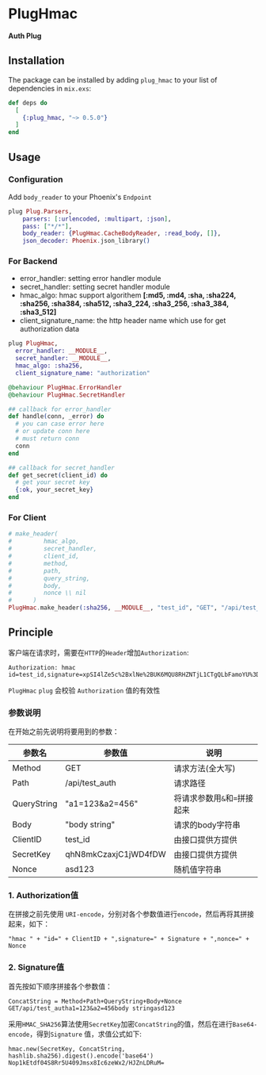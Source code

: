# PlugHmac

**Auth Plug**

## Installation

The package can be installed by adding `plug_hmac` to your list of dependencies in `mix.exs`:

```elixir
def deps do
  [
    {:plug_hmac, "~> 0.5.0"}
  ]
end
```

## Usage

### Configuration

Add `body_reader` to your Phoenix's `Endpoint`
```elixir
plug Plug.Parsers,
    parsers: [:urlencoded, :multipart, :json],
    pass: ["*/*"],
    body_reader: {PlugHmac.CacheBodyReader, :read_body, []},
    json_decoder: Phoenix.json_library()
```

### For Backend

* error_handler: setting error handler module
* secret_handler: setting secret handler module
* hmac_algo: hmac support algorithem **[:md5, :md4, :sha, :sha224, :sha256, :sha384, :sha512, :sha3_224, :sha3_256, :sha3_384, :sha3_512]**
* client_signature_name: the http header name which use for get authorization data

```elixir
plug PlugHmac,
  error_handler: __MODULE__,
  secret_handler: __MODULE__,
  hmac_algo: :sha256,
  client_signature_name: "authorization"

@behaviour PlugHmac.ErrorHandler
@behaviour PlugHmac.SecretHandler

## callback for error_handler
def handle(conn, _error) do
  # you can case error here 
  # or update conn here
  # must return conn
  conn
end

## callback for secret_handler
def get_secret(client_id) do
  # get your secret key
  {:ok, your_secret_key}
end
```

### For Client
```elixir
# make_header(
#         hmac_algo,
#         secret_handler,
#         client_id,
#         method,
#         path,
#         query_string,
#         body,
#         nonce \\ nil
#      )
PlugHmac.make_header(:sha256, __MODULE__, "test_id", "GET", "/api/test_auth", "a1=123&a2=456", "body string")
```

## Principle

客户端在请求时，需要在`HTTP`的`Header`增加`Authorization`:

```
Authorization: hmac id=test_id,signature=xpSI4lZe5c%2BxlNe%2BUK6MQU8RHZNTjL1CTgQLbFamoYU%3D,nonce=vrlaY%2BzdC2S7cdWEXLiN
```

`PlugHmac` `plug` 会校验 `Authorization` 值的有效性

### 参数说明

在开始之前先说明将要用到的参数：

| 参数名      | 参数值               | 说明                         |
| ----------- | -------------------- | ---------------------------- |
| Method      | GET                  | 请求方法(全大写)             |
| Path        | /api/test_auth       | 请求路径                     |
| QueryString | "a1=123&a2=456"      | 将请求参数用`&`和`=`拼接起来 |
| Body        | "body string"        | 请求的body字符串             |
| ClientID    | test_id              | 由接口提供方提供             |
| SecretKey   | qhN8mkCzaxjC1jWD4fDW | 由接口提供方提供             |
| Nonce       | asd123               | 随机值字符串                 |



### 1. Authorization值

在拼接之前先使用 `URI-encode`，分别对各个参数值进行`encode`，然后再将其拼接起来，如下：

```
"hmac " + "id=" + ClientID + ",signature=" + Signature + ",nonce=" + Nonce
```

### 2. Signature值

首先按如下顺序拼接各个参数值：

```
ConcatString = Method+Path+QueryString+Body+Nonce
GET/api/test_autha1=123&a2=456body stringasd123
```

采用`HMAC_SHA256`算法使用`SecretKey`加密`ConcatString`的值，然后在进行`Base64-encode`，得到`Signature` 值，求值公式如下:

```
hmac.new(SecretKey, ConcatString, hashlib.sha256).digest().encode('base64')
Nop1kEtdf04S8Rr5U409Jmsx8Ic6zeWx2/HJZnLDRuM=
```

